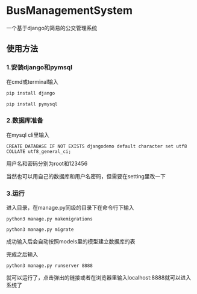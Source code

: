 # BusManagementSystem
一个基于django的简易的公交管理系统

## 使用方法

### 1.安装django和pymsql

在cmd或terminal输入

```bash
pip install django

pip install pymysql
```

### 2.数据库准备

在mysql cli里输入

```
CREATE DATABASE IF NOT EXISTS djangodemo default character set utf8 COLLATE utf8_general_ci;
```

用户名和密码分别为root和123456

当然也可以用自己的数据库和用户名密码，但需要在setting里改一下

### 3.运行

进入目录，在manage.py同级的目录下在命令行下输入

```
python3 manage.py makemigrations

python3 manage.py migrate
```

成功输入后会自动按照models里的模型建立数据库的表

完成之后输入

```
python3 manage.py runserver 8888
```

就可以运行了，点击弹出的链接或者在浏览器里输入localhost:8888就可以进入系统了
